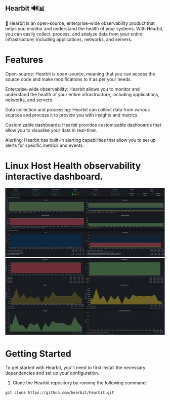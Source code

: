 ## Hearbit 🔊📊

:heartbeat: Hearbit is an open-source, enterprise-wide observability product that helps you monitor and understand the health of your systems. With Hearbit, you can easily collect, process, and analyze data from your entire infrastructure, including applications, networks, and servers.

# Features

Open-source: Hearbit is open-source, meaning that you can access the source code and make modifications to it as per your needs.

Enterprise-wide observability: Hearbit allows you to monitor and understand the health of your entire infrastructure, including applications, networks, and servers.

Data collection and processing: Hearbit can collect data from various sources and process it to provide you with insights and metrics.

Customizable dashboards: Hearbit provides customizable dashboards that allow you to visualise your data in real-time.

Alerting: Hearbit has built-in alerting capabilities that allow you to set up alerts for specific metrics and events.

# Linux Host Health observability interactive dashboard.
![screenshot](assets/img1.png)
![screenshot](assets/img2.png)

# Getting Started

To get started with Hearbit, you'll need to first install the necessary dependencies and set up your configuration.

1. Clone the Hearbit repository by running the following command:

```
git clone https://github.com/hearbit/hearbit.git
```

